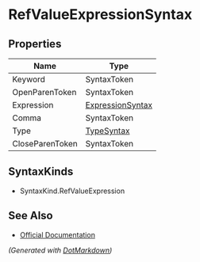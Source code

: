 # RefValueExpressionSyntax

## Properties

| Name            | Type                                    |
| --------------- | --------------------------------------- |
| Keyword         | SyntaxToken                             |
| OpenParenToken  | SyntaxToken                             |
| Expression      | [ExpressionSyntax](ExpressionSyntax.md) |
| Comma           | SyntaxToken                             |
| Type            | [TypeSyntax](TypeSyntax.md)             |
| CloseParenToken | SyntaxToken                             |

## SyntaxKinds

* SyntaxKind\.RefValueExpression

## See Also

* [Official Documentation](https://docs.microsoft.com/en-us/dotnet/api/microsoft.codeanalysis.csharp.syntax.refvalueexpressionsyntax)


*\(Generated with [DotMarkdown](http://github.com/JosefPihrt/DotMarkdown)\)*